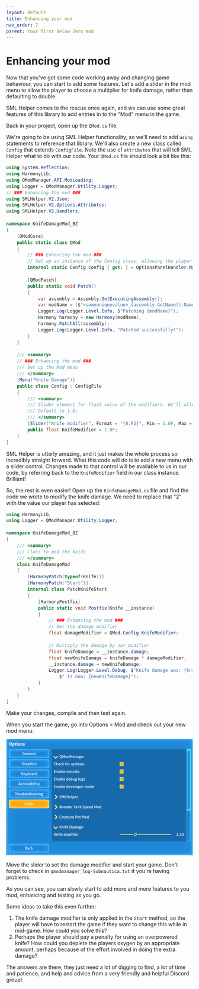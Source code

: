 ```yaml
---
layout: default
title: Enhancing your mod
nav_order: 7
parent: Your first Below Zero mod
---
```


# Enhancing your mod

Now that you've got some code working away and changing game behaviour, you can start to add some features. Let's add a slider in the mod menu to allow the player to choose a multiplier for knife damage, rather than defaulting to double.

SML Helper comes to the rescue once again, and we can use some great features of this library to add entries in to the "Mod" menu in the game.

Back in your project, open up the `QMod.cs` file.

We're going to be using SML Helper functionality, so we'll need to add `using` statements to reference that library. We'll also create a new class called `Config` that extends `ConfigFile`. Note the use of `attributes` that will tell SML Helper what to do with our code. Your `QMod.cs` file should look a bit like this:

```c#
using System.Reflection;
using HarmonyLib;
using QModManager.API.ModLoading;
using Logger = QModManager.Utility.Logger;
// ### Enhancing the mod ###
using SMLHelper.V2.Json;
using SMLHelper.V2.Options.Attributes;
using SMLHelper.V2.Handlers;

namespace KnifeDamageMod_BZ
{
    [QModCore]
    public static class QMod
    {
        // ### Enhancing the mod ###
        // Set up an instance of the Config class, allowing the player to configure our mod
        internal static Config Config { get; } = OptionsPanelHandler.Main.RegisterModOptions<Config>();

        [QModPatch]
        public static void Patch()
        {
            var assembly = Assembly.GetExecutingAssembly();
            var modName = ($"<someuniquevalue>_{assembly.GetName().Name}");
            Logger.Log(Logger.Level.Info, $"Patching {modName}");
            Harmony harmony = new Harmony(modName);
            harmony.PatchAll(assembly);
            Logger.Log(Logger.Level.Info, "Patched successfully!");
        }
    }

    /// <summary>
    // ### Enhancing the mod ###
    /// Set up the Mod menu
    /// </summary>
    [Menu("Knife Damage")]
    public class Config : ConfigFile
    {
        /// <summary>
        /// Slider element for float value of the modifiers. We'll allow 1.0 (unchanged) to 5.0 (death bringer).
        /// Default to 1.0;
        /// </summary>
        [Slider("Knife modifier", Format = "{0:F2}", Min = 1.0F, Max = 5.0F, DefaultValue = 1.0F, Step = 0.1F)]
        public float KnifeModifier = 1.0F;
    }
}
```

SML Helper is utterly amazing, and it just makes the whole process so incredibly straight forward. What this code will do is to add a new menu with a slider control. Changes made to that control will be available to us in our code, by referring back to the `KnifeModifier` field in our class instance. Brilliant!

So, the rest is even easier! Open up the `KinfeDamageMod.cs` file and find the code we wrote to modify the knife damage. We need to replace that "2" with the value our player has selected:

```c#
using HarmonyLib;
using Logger = QModManager.Utility.Logger;

namespace KnifeDamageMod_BZ
{
    /// <summary>
    /// Class to mod the knife
    /// </summary>
    class KnifeDamageMod
    {
        [HarmonyPatch(typeof(Knife))]
        [HarmonyPatch("Start")]
        internal class PatchKnifeStart
        {
            [HarmonyPostfix]
            public static void Postfix(Knife __instance)
            {
                // ### Enhancing the mod ###
                // Get the damage modifier
                float damageModifier = QMod.Config.KnifeModifier;

                // Multiply the damage by our modifier
                float knifeDamage = __instance.damage;
                float newKnifeDamage = knifeDamage * damageModifier;
                __instance.damage = newKnifeDamage;
                Logger.Log(Logger.Level.Debug, $"Knife damage was: {knifeDamage}," +
                    $" is now: {newKnifeDamage}");
            }
        }
    }
}
```

Make your changes, compile and then test again.

When you start the game, go into Options > Mod and check out your new mod menu:

![](.\media\knifedamagemodmenu.png)

Move the slider to set the damage modifier and start your game. Don't forget to check in `qmodmanager_log-Subnautica.txt` if you're having problems.

As you can see, you can slowly start to add more and more features to you mod, enhancing and testing as you go.

Some ideas to take this even further:

1. The knife damage modifier is only applied in the `Start` method, so the player will have to restart the game if they want to change this while in mid-game. How could you solve this?
2. Perhaps the player should pay a penalty for using an overpowered knife? How could you deplete the players oxygen by an appropriate amount, perhaps because of the effort involved in doing the extra damage?

The answers are there, they just need a lot of digging to find, a lot of time and patience, and help and advice from a very friendly and helpful Discord group!


